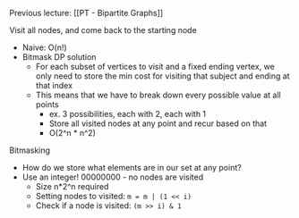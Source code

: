 Previous lecture: [[PT - Bipartite Graphs]]


Visit all nodes, and come back to the starting node
- Naive: O(n!)
- Bitmask DP solution
	- For each subset of vertices to visit and a fixed ending vertex, we only need to store the min cost for visiting that subject and ending at that index
	- This means that we have to break down every possible value at all points
		- ex. 3 possibilities, each with 2, each with 1
		- Store all visited nodes at any point and recur based on that
		- O(2^n \* n^2)

Bitmasking
- How do we store what elements are in our set at any point?
- Use an integer! 00000000 - no nodes are visited
	- Size n\*2^n required
	- Setting nodes to visited: `m = m | (1 << i)`
	- Check if a node is visited: `(m >> i) & 1`